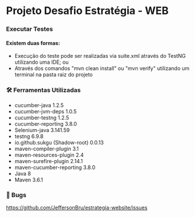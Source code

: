 # Projeto Desafio Estratégia - WEB

### Executar Testes

#### Existem duas formas:

 - Execução do teste pode ser realizadas via suite.xml através do TestNG utilizando uma IDE; ou
 - Através dos comandos "mvn clean install" ou "mvn verify" utilizando um terminal na pasta raiz do projeto

### 🛠️ Ferramentas Utilizadas

- cucumber-java 1.2.5
- cucumber-jvm-deps 1.0.5
- cucumber-testng 1.2.5
- cucumber-reporting 3.8.0
- Selenium-java 3.141.59
- testng 6.9.8
- io.github.sukgu (Shadow-root) 0.0.13
- maven-compiler-plugin 3.1
- maven-resources-plugin 2.4
- maven-surefire-plugin 2.14.1
- maven-cucumber-reporting 3.8.0
- Java 8
- Maven 3.6.1



### 🐛 Bugs

https://github.com/JeffersonBru/estrategia-website/issues
